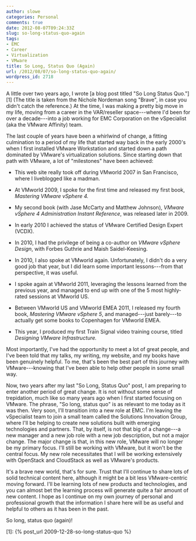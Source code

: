 ```yaml
---
author: slowe
categories: Personal
comments: true
date: 2012-08-07T09:24:33Z
slug: so-long-status-quo-again
tags:
- EMC
- Career
- Virtualization
- VMware
title: So Long, Status Quo (Again)
url: /2012/08/07/so-long-status-quo-again/
wordpress_id: 2718
---
```


A little over two years ago, I wrote [a blog post titled "So Long Status Quo."][1] (The title is taken from the Nichole Nordeman song "Brave", in case you didn't catch the reference.) At the time, I was making a pretty big move in my life, moving from a career in the VAR/reseller space---where I'd been for over a decade---into a job working for EMC Corporation on the vSpecialist (aka the VMware Affinity) team.

The last couple of years have been a whirlwind of change, a fitting culmination to a period of my life that started way back in the early 2000's when I first installed VMware Workstation and started down a path dominated by VMware's virtualization solutions. Since starting down that path with VMware, a lot of "milestones" have been achieved:

* This web site really took off during VMworld 2007 in San Francisco, where I liveblogged like a madman.

* At VMworld 2009, I spoke for the first time and released my first book, _Mastering VMware vSphere 4._

* My second book (with Jase McCarty and Matthew Johnson), _VMware vSphere 4 Administration Instant Reference_, was released later in 2009.

* In early 2010 I achieved the status of VMware Certified Design Expert (VCDX).

* In 2010, I had the privilege of being a co-author on _VMware vSphere Design_, with Forbes Guthrie and Maish Saidel-Keesing.

* In 2010, I also spoke at VMworld again. Unfortunately, I didn't do a very good job that year, but I did learn some important lessons---from that perspective, it was useful.

* I spoke again at VMworld 2011, leveraging the lessons learned from the previous year, and managed to end up with one of the 5 most highly-rated sessions at VMworld US.

* Between VMworld US and VMworld EMEA 2011, I released my fourth book, _Mastering VMware vSphere 5_, and managed---just barely---to actually get some books to Copenhagen for VMworld EMEA.

* This year, I produced my first Train Signal video training course, titled _Designing VMware Infrastructure._

Most importantly, I've had the opportunity to meet a lot of great people, and I've been told that my talks, my writing, my website, and my books have been genuinely helpful. To me, that's been the best part of this journey with VMware---knowing that I've been able to help other people in some small way.

Now, two years after my last "So Long, Status Quo" post, I am preparing to enter another period of great change. It is not without some sense of trepidation, much like so many years ago when I first started focusing on VMware. The phrase, "So long, status quo" is as relevant to me today as it was then. Very soon, I'll transition into a new role at EMC. I'm leaving the vSpecialist team to join a small team called the Solutions Innovation Group, where I'll be helping to create new solutions built with emerging technologies and partners. That, by itself, is not that big of a change---a new manager and a new job role with a new job description, but not a major change. The major change is that, in this new role, VMware will no longer be my primary focus. I'll still be working with VMware, but it won't be the central focus. My new role necessitates that I will be working extensively with OpenStack and CloudStack as well as VMware's products.

It's a brave new world, that's for sure. Trust that I'll continue to share lots of solid technical content here, although it might be a bit less VMware-centric moving forward. I'll be learning lots of new products and technologies, and you can almost bet the learning process will generate quite a fair amount of new content. I hope as I continue on my own journey of personal and professional growth that the information I share here will be as useful and helpful to others as it has been in the past.

So long, status quo (again)!

[1]: {% post_url 2009-12-28-so-long-status-quo %}
